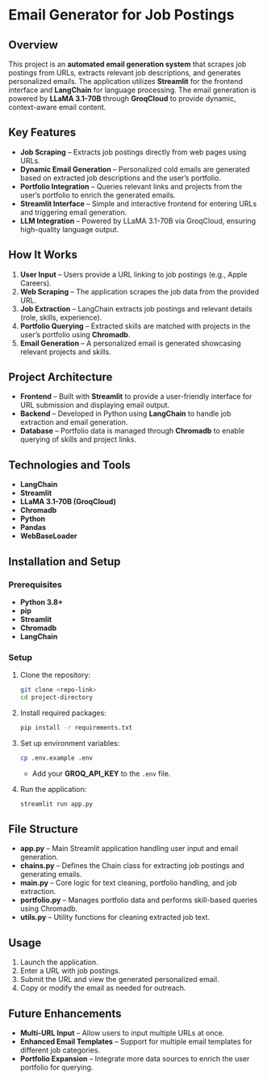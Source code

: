 # Email Generator for Job Postings  

## Overview  
This project is an **automated email generation system** that scrapes job postings from URLs, extracts relevant job descriptions, and generates personalized emails. The application utilizes **Streamlit** for the frontend interface and **LangChain** for language processing. The email generation is powered by **LLaMA 3.1-70B** through **GroqCloud** to provide dynamic, context-aware email content.  

## Key Features  
- **Job Scraping** – Extracts job postings directly from web pages using URLs.  
- **Dynamic Email Generation** – Personalized cold emails are generated based on extracted job descriptions and the user’s portfolio.  
- **Portfolio Integration** – Queries relevant links and projects from the user’s portfolio to enrich the generated emails.  
- **Streamlit Interface** – Simple and interactive frontend for entering URLs and triggering email generation.  
- **LLM Integration** – Powered by LLaMA 3.1-70B via GroqCloud, ensuring high-quality language output.  

## How It Works  
1. **User Input** – Users provide a URL linking to job postings (e.g., Apple Careers).  
2. **Web Scraping** – The application scrapes the job data from the provided URL.  
3. **Job Extraction** – LangChain extracts job postings and relevant details (role, skills, experience).  
4. **Portfolio Querying** – Extracted skills are matched with projects in the user’s portfolio using **Chromadb**.  
5. **Email Generation** – A personalized email is generated showcasing relevant projects and skills.  

## Project Architecture  
- **Frontend** – Built with **Streamlit** to provide a user-friendly interface for URL submission and displaying email output.  
- **Backend** – Developed in Python using **LangChain** to handle job extraction and email generation.  
- **Database** – Portfolio data is managed through **Chromadb** to enable querying of skills and project links.  

## Technologies and Tools  
- **LangChain**  
- **Streamlit**  
- **LLaMA 3.1-70B (GroqCloud)**  
- **Chromadb**  
- **Python**  
- **Pandas**  
- **WebBaseLoader**  

## Installation and Setup  

### Prerequisites  
- **Python 3.8+**  
- **pip**  
- **Streamlit**  
- **Chromadb**  
- **LangChain**  

### Setup  
1. Clone the repository:  
   ```bash  
   git clone <repo-link>  
   cd project-directory  
   ```  

2. Install required packages:  
   ```bash  
   pip install -r requirements.txt  
   ```  

3. Set up environment variables:  
   ```bash  
   cp .env.example .env  
   ```  
   - Add your **GROQ_API_KEY** to the `.env` file.  

4. Run the application:  
   ```bash  
   streamlit run app.py  
   ```  

## File Structure  
- **app.py** – Main Streamlit application handling user input and email generation.  
- **chains.py** – Defines the Chain class for extracting job postings and generating emails.  
- **main.py** – Core logic for text cleaning, portfolio handling, and job extraction.  
- **portfolio.py** – Manages portfolio data and performs skill-based queries using Chromadb.  
- **utils.py** – Utility functions for cleaning extracted job text.  

## Usage  
1. Launch the application.  
2. Enter a URL with job postings.  
3. Submit the URL and view the generated personalized email.  
4. Copy or modify the email as needed for outreach.  

## Future Enhancements  
- **Multi-URL Input** – Allow users to input multiple URLs at once.  
- **Enhanced Email Templates** – Support for multiple email templates for different job categories.  
- **Portfolio Expansion** – Integrate more data sources to enrich the user portfolio for querying.  
